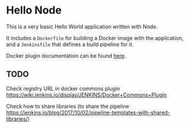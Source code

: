 # Hello Node
This is a very basic Hello World application written with Node.

It includes a `Dockerfile` for building a Docker image with the application, and a `Jenkinsfile` that defines a build pipeline for it.

Docker plugin documentation can be found [here](https://go.cloudbees.com/docs/plugins/docker-workflow/).

## TODO


Check registry URL in docker commons plugin
https://wiki.jenkins.io/display/JENKINS/Docker+Commons+Plugin

Check how to share libraries (to share the pipeline
https://jenkins.io/blog/2017/10/02/pipeline-templates-with-shared-libraries/)